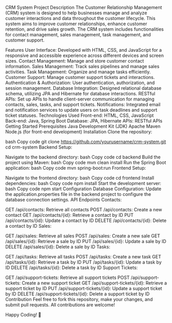 CRM System
Project Description
The Customer Relationship Management (CRM) system is designed to help businesses manage and analyze customer interactions and data throughout the customer lifecycle. This system aims to improve customer relationships, enhance customer retention, and drive sales growth. The CRM system includes functionalities for contact management, sales management, task management, and customer support.

Features
User Interface: Developed with HTML, CSS, and JavaScript for a responsive and accessible experience across different devices and screen sizes.
Contact Management: Manage and store customer contact information.
Sales Management: Track sales pipelines and manage sales activities.
Task Management: Organize and manage tasks efficiently.
Customer Support: Manage customer support tickets and interactions.
Authentication & Authorization: User authentication, authorization, and session management.
Database Integration: Designed relational database schema, utilizing JPA and Hibernate for database interactions.
RESTful APIs: Set up APIs to handle client-server communication for managing contacts, sales, tasks, and support tickets.
Notifications: Integrated email and notification services to update users on task deadlines and support ticket statuses.
Technologies Used
Front-end: HTML, CSS, JavaScript
Back-end: Java, Spring Boot
Database: JPA, Hibernate
APIs: RESTful APIs
Getting Started
Prerequisites
Java Development Kit (JDK)
Apache Maven
Node.js (for front-end development)
Installation
Clone the repository:

bash
Copy code
git clone https://github.com/yourusername/crm-system.git
cd crm-system
Backend Setup:

Navigate to the backend directory:
bash
Copy code
cd backend
Build the project using Maven:
bash
Copy code
mvn clean install
Run the Spring Boot application:
bash
Copy code
mvn spring-boot:run
Frontend Setup:

Navigate to the frontend directory:
bash
Copy code
cd frontend
Install dependencies:
bash
Copy code
npm install
Start the development server:
bash
Copy code
npm start
Configuration
Database Configuration: Update the application.properties file in the backend project to configure the database connection settings.
API Endpoints
Contacts:

GET /api/contacts: Retrieve all contacts
POST /api/contacts: Create a new contact
GET /api/contacts/{id}: Retrieve a contact by ID
PUT /api/contacts/{id}: Update a contact by ID
DELETE /api/contacts/{id}: Delete a contact by ID
Sales:

GET /api/sales: Retrieve all sales
POST /api/sales: Create a new sale
GET /api/sales/{id}: Retrieve a sale by ID
PUT /api/sales/{id}: Update a sale by ID
DELETE /api/sales/{id}: Delete a sale by ID
Tasks:

GET /api/tasks: Retrieve all tasks
POST /api/tasks: Create a new task
GET /api/tasks/{id}: Retrieve a task by ID
PUT /api/tasks/{id}: Update a task by ID
DELETE /api/tasks/{id}: Delete a task by ID
Support Tickets:

GET /api/support-tickets: Retrieve all support tickets
POST /api/support-tickets: Create a new support ticket
GET /api/support-tickets/{id}: Retrieve a support ticket by ID
PUT /api/support-tickets/{id}: Update a support ticket by ID
DELETE /api/support-tickets/{id}: Delete a support ticket by ID
Contribution
Feel free to fork this repository, make your changes, and submit pull requests. All contributions are welcome!

Happy Coding! 🚀


